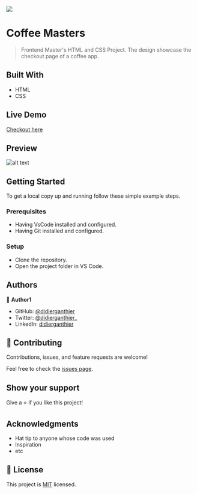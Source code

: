 ![](https://img.shields.io/badge/FrontendMasters-orange)

# Coffee Masters
> Frontend Master's HTML and CSS Project. The design showcase the checkout page of a coffee app.


## Built With

- HTML
- CSS


## Live Demo
[Checkout here](https://didierganthier.github.io/coffee-masters/)

## Preview
![alt text](https://didierganthier.github.io/coffee-masters/images/screenshot.png)

## Getting Started
To get a local copy up and running follow these simple example steps.

### Prerequisites
- Having VsCode installed and configured.
- Having Git installed and configured.

### Setup
- Clone the repository.
- Open the project folder in VS Code.



## Authors

👤 **Author1**

- GitHub: [@didierganthier](https://github.com/didierganthier)
- Twitter: [@didierganthier_](https://twitter.com/didierganthier_)
- LinkedIn: [didierganthier](https://linkedin.com/in/didierganthier)

## 🤝 Contributing

Contributions, issues, and feature requests are welcome!

Feel free to check the [issues page](../../issues/).

## Show your support

Give a ⭐️ if you like this project!

## Acknowledgments

- Hat tip to anyone whose code was used
- Inspiration
- etc

## 📝 License

This project is [MIT](./LICENSE) licensed.


